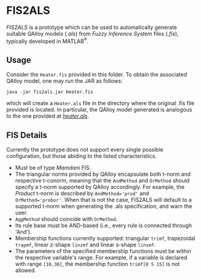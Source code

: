 # FIS2ALS

*FIS2ALS* is a prototype which can be used to automatically generate suitable QAlloy models (*.als*) from *Fuzzy Inference System* files (*.fis*), typically developed in MATLAB<sup>®</sup>.

## Usage

Consider the ```Heater.fis``` provided in this folder. To obtain the associated QAlloy model, one may run the JAR as follows:
```
java -jar fis2als.jar Heater.fis
```
which will create a ```Heater.als``` file in the directory where the original .fis file provided is located. In particular, the QAlloy model generated is analogous to the one provided at [*heater.als*](https://github.com/pf7/QAlloy-F/blob/main/benchmark/heater.als).

## FIS Details

Currently the prototype does not support every single possible configuration, but those abiding to the listed characteristics.
- Must be of type *Mamdani* FIS.
- The triangular norms provided by QAlloy encapsulate both t-norm and respective t-conorm, meaning that the ```AndMethod``` and ```OrMethod``` should specify a t-norm supported by QAlloy accordingly. For example, the *Product* t-norm is described by ```AndMethod='prod'``` and ```OrMethod='probor'```. When that is not the case, FIS2ALS will default to a supported t-norm when generating the .als specification, and warn the user.
- ```AggMethod``` should coincide with ```OrMethod```.
- Its rule base must be AND-based (i.e., every rule is connected through 'And').
- Membership functions currently supported: triangular ```trimf```, trapezoidal ```trapmf```, linear z-shape ```linzmf``` and linear s-shape ```linsmf```.
- The parameters of the specified membership functions must be within the respective variable's range. For example, if a variable is declared with range ```[10,30]```, the membership function ```trimf[0 5 15]``` is not allowed.

